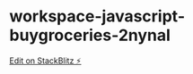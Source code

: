 # workspace-javascript-buygroceries-2nynal

[Edit on StackBlitz ⚡️](https://stackblitz.com/edit/workspace-javascript-buygroceries-2nynal)
